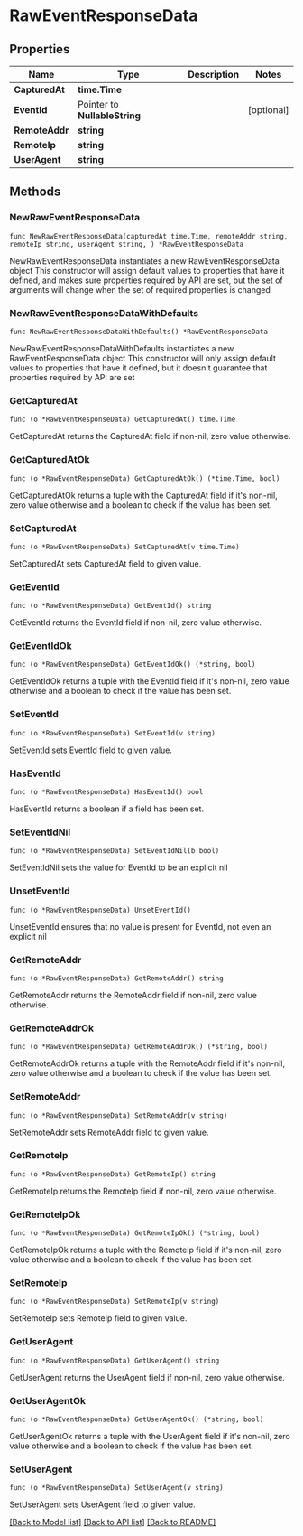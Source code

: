 # RawEventResponseData

## Properties

Name | Type | Description | Notes
------------ | ------------- | ------------- | -------------
**CapturedAt** | **time.Time** |  | 
**EventId** | Pointer to **NullableString** |  | [optional] 
**RemoteAddr** | **string** |  | 
**RemoteIp** | **string** |  | 
**UserAgent** | **string** |  | 

## Methods

### NewRawEventResponseData

`func NewRawEventResponseData(capturedAt time.Time, remoteAddr string, remoteIp string, userAgent string, ) *RawEventResponseData`

NewRawEventResponseData instantiates a new RawEventResponseData object
This constructor will assign default values to properties that have it defined,
and makes sure properties required by API are set, but the set of arguments
will change when the set of required properties is changed

### NewRawEventResponseDataWithDefaults

`func NewRawEventResponseDataWithDefaults() *RawEventResponseData`

NewRawEventResponseDataWithDefaults instantiates a new RawEventResponseData object
This constructor will only assign default values to properties that have it defined,
but it doesn't guarantee that properties required by API are set

### GetCapturedAt

`func (o *RawEventResponseData) GetCapturedAt() time.Time`

GetCapturedAt returns the CapturedAt field if non-nil, zero value otherwise.

### GetCapturedAtOk

`func (o *RawEventResponseData) GetCapturedAtOk() (*time.Time, bool)`

GetCapturedAtOk returns a tuple with the CapturedAt field if it's non-nil, zero value otherwise
and a boolean to check if the value has been set.

### SetCapturedAt

`func (o *RawEventResponseData) SetCapturedAt(v time.Time)`

SetCapturedAt sets CapturedAt field to given value.


### GetEventId

`func (o *RawEventResponseData) GetEventId() string`

GetEventId returns the EventId field if non-nil, zero value otherwise.

### GetEventIdOk

`func (o *RawEventResponseData) GetEventIdOk() (*string, bool)`

GetEventIdOk returns a tuple with the EventId field if it's non-nil, zero value otherwise
and a boolean to check if the value has been set.

### SetEventId

`func (o *RawEventResponseData) SetEventId(v string)`

SetEventId sets EventId field to given value.

### HasEventId

`func (o *RawEventResponseData) HasEventId() bool`

HasEventId returns a boolean if a field has been set.

### SetEventIdNil

`func (o *RawEventResponseData) SetEventIdNil(b bool)`

 SetEventIdNil sets the value for EventId to be an explicit nil

### UnsetEventId
`func (o *RawEventResponseData) UnsetEventId()`

UnsetEventId ensures that no value is present for EventId, not even an explicit nil
### GetRemoteAddr

`func (o *RawEventResponseData) GetRemoteAddr() string`

GetRemoteAddr returns the RemoteAddr field if non-nil, zero value otherwise.

### GetRemoteAddrOk

`func (o *RawEventResponseData) GetRemoteAddrOk() (*string, bool)`

GetRemoteAddrOk returns a tuple with the RemoteAddr field if it's non-nil, zero value otherwise
and a boolean to check if the value has been set.

### SetRemoteAddr

`func (o *RawEventResponseData) SetRemoteAddr(v string)`

SetRemoteAddr sets RemoteAddr field to given value.


### GetRemoteIp

`func (o *RawEventResponseData) GetRemoteIp() string`

GetRemoteIp returns the RemoteIp field if non-nil, zero value otherwise.

### GetRemoteIpOk

`func (o *RawEventResponseData) GetRemoteIpOk() (*string, bool)`

GetRemoteIpOk returns a tuple with the RemoteIp field if it's non-nil, zero value otherwise
and a boolean to check if the value has been set.

### SetRemoteIp

`func (o *RawEventResponseData) SetRemoteIp(v string)`

SetRemoteIp sets RemoteIp field to given value.


### GetUserAgent

`func (o *RawEventResponseData) GetUserAgent() string`

GetUserAgent returns the UserAgent field if non-nil, zero value otherwise.

### GetUserAgentOk

`func (o *RawEventResponseData) GetUserAgentOk() (*string, bool)`

GetUserAgentOk returns a tuple with the UserAgent field if it's non-nil, zero value otherwise
and a boolean to check if the value has been set.

### SetUserAgent

`func (o *RawEventResponseData) SetUserAgent(v string)`

SetUserAgent sets UserAgent field to given value.



[[Back to Model list]](../README.md#documentation-for-models) [[Back to API list]](../README.md#documentation-for-api-endpoints) [[Back to README]](../README.md)


